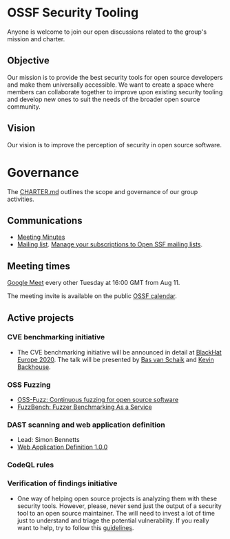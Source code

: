# OSSF Security Tooling

Anyone is welcome to join our open discussions related to the group's mission and charter.

## Objective

Our mission is to provide the best security tools for open source developers
and make them universally accessible. We want to create a space where members
can collaborate together to improve upon existing security tooling and develop
new ones to suit the needs of the broader open source community.

## Vision

Our vision is to improve the perception of security in open source software.

# Governance

The [CHARTER.md](CHARTER.md) outlines the scope and governance of our group activities.

## Communications

* [Meeting Minutes](https://docs.google.com/document/d/1JaHE-MV53aXFncYb0w4Zow6d4LjzVH-diOYseyYDaw0/edit#heading=h.d27qu7flhpvz)
* [Mailing list](https://lists.openssf.org/g/openssf-wg-security-tooling). [Manage your subscriptions to Open SSF mailing lists](https://lists.openssf.org/g/main/subgroups).

## Meeting times

[Google Meet](https://meet.google.com/jgy-nenx-aok) every other Tuesday at 16:00 GMT from Aug 11. 

The meeting invite is available on the public [OSSF calendar](https://calendar.google.com/calendar?cid=czYzdm9lZmhwNWk5cGZsdGI1cTY3bmdwZXNAZ3JvdXAuY2FsZW5kYXIuZ29vZ2xlLmNvbQ).

## Active projects

### CVE benchmarking initiative
* The CVE benchmarking initiative will be announced in detail at [BlackHat Europe 2020](https://www.blackhat.com/eu-20/briefings/schedule/#fps-are-cheap-show-me-the-cves-21345). The talk will be presented by [Bas van Schaik](https://github.com/sj) and [Kevin Backhouse](https://github.com/kevinbackhouse).

### OSS Fuzzing
* [OSS-Fuzz: Continuous fuzzing for open source software](https://github.com/google/oss-fuzz)
* [FuzzBench: Fuzzer Benchmarking As a Service](https://github.com/google/fuzzbench)

### DAST scanning and web application definition

* Lead: Simon Bennetts
* [Web Application Definition 1.0.0](https://github.com/ossf/wg-security-tooling/wiki/WebAppDefn)

### CodeQL rules

### Verification of findings initiative
* One way of helping open source projects is analyzing them with these security tools. However, please, never send just the output of a security tool to an open source maintainer. The will need to invest a lot of time just to understand and triage the potential vulnerability. If you really want to help, try to follow this [guidelines](https://github.com/ossf/wg-security-tooling/publications/guidelines.md).